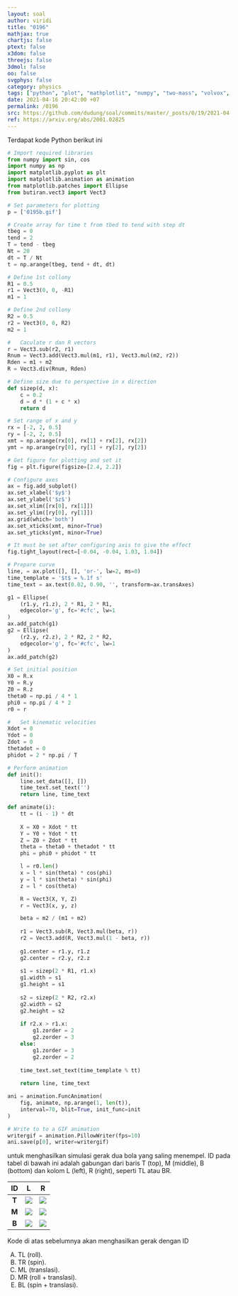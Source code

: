 ```yaml
---
layout: soal
author: viridi
title: "0196"
mathjax: true
chartjs: false
ptext: false
x3dom: false
threejs: false
3dmol: false
oo: false
svgphys: false
category: physics
tags: ["python", "plot", "mathplotlit", "numpy", "two-mass", "volvox", "ellipse", "fi3201", "2020-2"]
date: 2021-04-16 20:42:00 +07
permalink: /0196
src: https://github.com/dudung/soal/commits/master/_posts/0/19/2021-04-16-plot-two-mass-system-1.md
ref: https://arxiv.org/abs/2001.02825
---
```

Terdapat kode Python berikut ini

```python
# Import required libraries
from numpy import sin, cos
import numpy as np
import matplotlib.pyplot as plt
import matplotlib.animation as animation
from matplotlib.patches import Ellipse
from butiran.vect3 import Vect3

# Set parameters for plotting
p = ['0195b.gif']

# Create array for time t from tbed to tend with step dt
tbeg = 0
tend = 2
T = tend - tbeg
Nt = 20
dt = T / Nt
t = np.arange(tbeg, tend + dt, dt)

# Define 1st collony
R1 = 0.5
r1 = Vect3(0, 0, -R1)
m1 = 1

# Define 2nd collony
R2 = 0.5
r2 = Vect3(0, 0, R2)
m2 = 1

#	Caculate r dan R vectors
r = Vect3.sub(r2, r1)
Rnum = Vect3.add(Vect3.mul(m1, r1), Vect3.mul(m2, r2))
Rden = m1 + m2
R = Vect3.div(Rnum, Rden)

# Define size due to perspective in x direction
def sizep(d, x):
	c = 0.2
	d = d * (1 + c * x)
	return d

# Set range of x and y
rx = [-2, 2, 0.5]
ry = [-2, 2, 0.5]
xmt = np.arange(rx[0], rx[1] + rx[2], rx[2])
ymt = np.arange(ry[0], ry[1] + ry[2], ry[2])

# Get figure for plotting and set it
fig = plt.figure(figsize=[2.4, 2.2])

# Configure axes
ax = fig.add_subplot()
ax.set_xlabel('$y$')
ax.set_ylabel('$z$')
ax.set_xlim([rx[0], rx[1]])
ax.set_ylim([ry[0], ry[1]])
ax.grid(which='both')
ax.set_xticks(xmt, minor=True)
ax.set_yticks(ymt, minor=True)

# It must be set after configuring axis to give the effect
fig.tight_layout(rect=[-0.04, -0.04, 1.03, 1.04])

# Prepare curve
line, = ax.plot([], [], 'or-', lw=2, ms=0)
time_template = '$t$ = %.1f s'
time_text = ax.text(0.02, 0.90, '', transform=ax.transAxes)

g1 = Ellipse(
	(r1.y, r1.z), 2 * R1, 2 * R1,
	edgecolor='g', fc='#cfc', lw=1
)
ax.add_patch(g1)
g2 = Ellipse(
	(r2.y, r2.z), 2 * R2, 2 * R2,
	edgecolor='g', fc='#cfc', lw=1
)
ax.add_patch(g2)

# Set initial position
X0 = R.x
Y0 = R.y
Z0 = R.z
theta0 = np.pi / 4 * 1
phi0 = np.pi / 4 * 2
r0 = r

#	Set kinematic velocities
Xdot = 0
Ydot = 0
Zdot = 0
thetadot = 0
phidot = 2 * np.pi / T

# Perform animation
def init():
	line.set_data([], [])
	time_text.set_text('')
	return line, time_text

def animate(i):
	tt = (i - 1) * dt
	
	X = X0 + Xdot * tt
	Y = Y0 + Ydot * tt
	Z = Z0 + Zdot * tt
	theta = theta0 + thetadot * tt
	phi = phi0 + phidot * tt

	l = r0.len()
	x = l * sin(theta) * cos(phi)
	y = l * sin(theta) * sin(phi)
	z = l * cos(theta)

	R = Vect3(X, Y, Z)
	r = Vect3(x, y, z)

	beta = m2 / (m1 + m2)
	
	r1 = Vect3.sub(R, Vect3.mul(beta, r))
	r2 = Vect3.add(R, Vect3.mul(1 - beta, r))
	
	g1.center = r1.y, r1.z
	g2.center = r2.y, r2.z
	
	s1 = sizep(2 * R1, r1.x)
	g1.width = s1
	g1.height = s1
	
	s2 = sizep(2 * R2, r2.x)
	g2.width = s2
	g2.height = s2
	
	if r2.x > r1.x:
		g1.zorder = 2
		g2.zorder = 3
	else:
		g1.zorder = 3
		g2.zorder = 2
	
	time_text.set_text(time_template % tt)
	
	return line, time_text

ani = animation.FuncAnimation(
	fig, animate, np.arange(1, len(t)),
	interval=70, blit=True, init_func=init
)

# Write to to a GIF animation
writergif = animation.PillowWriter(fps=10)
ani.save(p[0], writer=writergif)
```

untuk menghasilkan simulasi gerak dua bola yang saling menempel. ID pada tabel di bawah ini adalah gabungan dari baris T (top), M (middle), B (bottom) dan kolom L (left), R (right), seperti TL atau BR.

 ID | L | R
:-: | :-: | :-:
**T** | ![]({{site.baseurl}}/assets/img/0/19/0195a.gif) | ![]({{site.baseurl}}/assets/img/0/19/0195b.gif)
**M** | ![]({{site.baseurl}}/assets/img/0/19/0195c.gif) | ![]({{site.baseurl}}/assets/img/0/19/0195d.gif)
**B** | ![]({{site.baseurl}}/assets/img/0/19/0195e.gif) | ![]({{site.baseurl}}/assets/img/0/19/0195f.gif)

Kode di atas sebelumnya akan menghasilkan gerak dengan ID

<ol type="A">
<li>TL (roll).
<li>TR (spin).
<li>ML (translasi).
<li>MR (roll + translasi).
<li>BL (spin + translasi).
